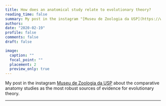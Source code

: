 ```yaml
---
title: How does an anatomical study relate to evolutionary theory?
reading_time: false
summary: My post in the instagram "[Museu de Zoologia da USP](https://www.instagram.com/p/CLKTakkHhyV/)" about the comparative anatomy studies as the most robust sources of evidence for evolutionary theory.
authors:
date: "2020-02-19"
profile: false
comments: false
draft: false

image:
  caption: ""
  focal_point: ""
  placement: 2
  preview_only: true
---
```

My post in the instagram [Museu de Zoologia da USP](https://www.instagram.com/p/CLKTakkHhyV/) about the comparative anatomy studies as the most robust sources of evidence for evolutionary theory.

---



